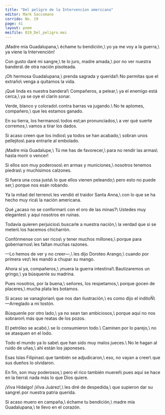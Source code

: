 ```yaml
---
title: "Del peligro de la Intervencíon americana"
editor: Mark Saccomano
corrido: No. 19
page: 41
layout: poem
meifile: 019_Del_peligro.mei
---
```

¡Madre mía Guadalupana,\\
échame tu bendición,\\
yo ya me voy a la guerra,\\
ya viene la Intervención!

Con gusto daré mi sangre,\\
te lo juro, madre amada,\\
por no ver nuestra bandera\\
de otra nación pisoteada.

¡Oh hermosa Guadalupana,\\
prenda sagrada y querida!\\
No permitas que el extraño\\
venga a quitarnos la vida.

¡Qué linda es nuestra bandera!\\
Compañeros, a pelear,\\
ya el enemigo está cerca,\\
ya se oye el clarín sonar.

Verde, blanco y colorado\\
contra barras va jugando.\\
No te aplomes, compañero,\\
que les estamos ganado.

En su tierra, los hermanos\\
todos est;an pronunciados,\\
a ver qué suerte corremos,\\
vamos a tirar los dados.

Si acaso creen que los indios\\
ya todos se han acabado,\\
sobran unos pellejitos\\
para entrarle al embolado.

¡Madre mía Guadalupe,\\
Tú me has de favorecer,\\
para no rendir las armas\\
hasta morir o vencer!

Si ellos son muy poderosos\\
en armas y municiones,\\
nosotros tenemos piedras\\
y muchisimos calzones.

Si fuera una cosa justa\\
lo que ellos vienen peleando;\\
pero esto no puede ser,\\
porque nos esán robando.

Ya la mitad del terreno\\
les vendió el traidor Santa Anna,\\
con lo que se ha hecho muy rica\\
la nación americana.

Qué ¿acaso no se conforman\\
con el oro de las minas?\\
Ustedes muy elegantes\\
y aquí nosotros en ruinas.

Todavía quieren perjuicios\\
buscarle a nuestra nación,\\
la verdad que si se meten\\
los hacemos chicharròn.

Confórmense con ser ricos\\
y tener muchos millones,\\
porque para gobernarnos\\
les faltan muchas razones.

—Lo hemos de ver y no creer—,\\
les dijo Doroteo Arango,\\
cuando por primera vez\\
les mandó a chupar su mango.

Ahora sí ya, compañeros,\\
¡muera la guerra intestina!\\
Bautizaremos un gringo,\\
ya búsquenle su madrina.

Pues nosotros, por la buena,\\
señores, los respetamos,\\
porque gocen de placeres,\\
mucha plata les botamos.

Si acaso se vanaglorian\\
que nos dan ilustración,\\
es como dijo el inditoÑ\\
—Arreglado a mi tostón.

Búsquenle por otro lado,\\
ya no sean tan ambiciosos,\\
porque aquí no nos sobraron\\
más que reatas de los pozos.

El petróleo se acabó,\\
se lo consumieron todo.\\
Caminen por lo parejo,\\
no se atasquen en el lodo.

Todo el mundo ya lo sabe\\
que han sido muy malos jueces.\\
No le hagan al ruido de uñas,\\
ahí están los japoneses.

Esas Islas Filipinas\\
que también se adjudicaron,\\
eso, no vayan a creer\\
que sus dueños lo olvidaron.

En fin, son muy poderosos,\\
pero el rico también muereñ\\
pues aquí se hace en la tierra\\
nada más lo que Dios quiere.

¡Viva Hidalgo! ¡Viva Juárez!,\\
les diré de despedida,\\
que supieron dar su sangre\\
por nuestra patria querida.

Si acaso muero en campaña,\\
échame tu bendición,\\
madre mía Guadalupana,\\
te llevo en el corazón.
